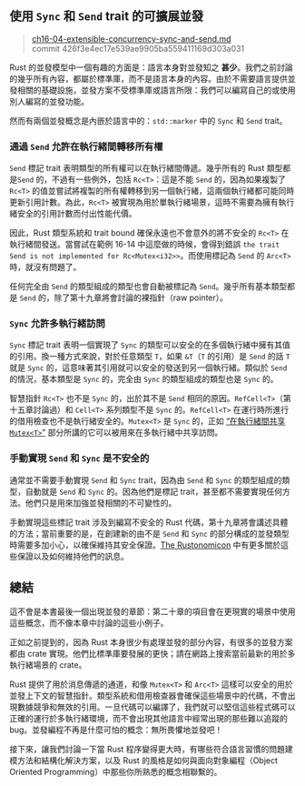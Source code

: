 ## 使用 `Sync` 和 `Send` trait 的可擴展並發

> [ch16-04-extensible-concurrency-sync-and-send.md](https://github.com/rust-lang/book/blob/master/src/ch16-04-extensible-concurrency-sync-and-send.md) <br>
> commit 426f3e4ec17e539ae9905ba559411169d303a031

Rust 的並發模型中一個有趣的方面是：語言本身對並發知之 **甚少**。我們之前討論的幾乎所有內容，都屬於標準庫，而不是語言本身的內容。由於不需要語言提供並發相關的基礎設施，並發方案不受標準庫或語言所限：我們可以編寫自己的或使用別人編寫的並發功能。

然而有兩個並發概念是內嵌於語言中的：`std::marker` 中的 `Sync` 和 `Send` trait。

### 通過 `Send` 允許在執行緒間轉移所有權

`Send` 標記 trait 表明類型的所有權可以在執行緒間傳遞。幾乎所有的 Rust 類型都是`Send` 的，不過有一些例外，包括 `Rc<T>`：這是不能 `Send` 的，因為如果複製了 `Rc<T>` 的值並嘗試將複製的所有權轉移到另一個執行緒，這兩個執行緒都可能同時更新引用計數。為此，`Rc<T>` 被實現為用於單執行緒場景，這時不需要為擁有執行緒安全的引用計數而付出性能代價。

因此，Rust 類型系統和 trait bound 確保永遠也不會意外的將不安全的 `Rc<T>` 在執行緒間發送。當嘗試在範例 16-14 中這麼做的時候，會得到錯誤 `the trait Send is not implemented for Rc<Mutex<i32>>`。而使用標記為 `Send` 的 `Arc<T>` 時，就沒有問題了。

任何完全由 `Send` 的類型組成的類型也會自動被標記為 `Send`。幾乎所有基本類型都是 `Send` 的，除了第十九章將會討論的裸指針（raw pointer）。

### `Sync` 允許多執行緒訪問

`Sync` 標記 trait 表明一個實現了 `Sync` 的類型可以安全的在多個執行緒中擁有其值的引用。換一種方式來說，對於任意類型 `T`，如果 `&T`（`T` 的引用）是 `Send` 的話 `T` 就是 `Sync` 的，這意味著其引用就可以安全的發送到另一個執行緒。類似於 `Send` 的情況，基本類型是 `Sync` 的，完全由 `Sync` 的類型組成的類型也是 `Sync` 的。

智慧指針 `Rc<T>` 也不是 `Sync` 的，出於其不是 `Send` 相同的原因。`RefCell<T>`（第十五章討論過）和 `Cell<T>` 系列類型不是 `Sync` 的。`RefCell<T>` 在運行時所進行的借用檢查也不是執行緒安全的。`Mutex<T>` 是 `Sync` 的，正如 [“在執行緒間共享 `Mutex<T>`”][sharing-a-mutext-between-multiple-threads] 部分所講的它可以被用來在多執行緒中共享訪問。

### 手動實現 `Send` 和 `Sync` 是不安全的

通常並不需要手動實現 `Send` 和 `Sync` trait，因為由 `Send` 和 `Sync` 的類型組成的類型，自動就是 `Send` 和 `Sync` 的。因為他們是標記 trait，甚至都不需要實現任何方法。他們只是用來加強並發相關的不可變性的。

手動實現這些標記 trait 涉及到編寫不安全的 Rust 代碼，第十九章將會講述具體的方法；當前重要的是，在創建新的由不是 `Send` 和 `Sync` 的部分構成的並發類型時需要多加小心，以確保維持其安全保證。[The Rustonomicon] 中有更多關於這些保證以及如何維持他們的訊息。

[the rustonomicon]: https://doc.rust-lang.org/stable/nomicon/

## 總結

這不會是本書最後一個出現並發的章節：第二十章的項目會在更現實的場景中使用這些概念，而不像本章中討論的這些小例子。

正如之前提到的，因為 Rust 本身很少有處理並發的部分內容，有很多的並發方案都由 crate 實現。他們比標準庫要發展的更快；請在網路上搜索當前最新的用於多執行緒場景的 crate。

Rust 提供了用於消息傳遞的通道，和像 `Mutex<T>` 和 `Arc<T>` 這樣可以安全的用於並發上下文的智慧指針。類型系統和借用檢查器會確保這些場景中的代碼，不會出現數據競爭和無效的引用。一旦代碼可以編譯了，我們就可以堅信這些程式碼可以正確的運行於多執行緒環境，而不會出現其他語言中經常出現的那些難以追蹤的 bug。並發編程不再是什麼可怕的概念：無所畏懼地並發吧！

接下來，讓我們討論一下當 Rust 程序變得更大時，有哪些符合語言習慣的問題建模方法和結構化解決方案，以及 Rust 的風格是如何與面向對象編程（Object Oriented Programming）中那些你所熟悉的概念相聯繫的。

[sharing-a-mutext-between-multiple-threads]: ch16-03-shared-state.html#sharing-a-mutext-between-multiple-threads
